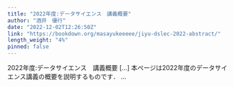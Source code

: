 ```yaml
---
title: "2022年度:データサイエンス　講義概要"
author: "酒井　優行"
date: "2022-12-02T12:26:50Z"
link: "https://bookdown.org/masayukeeeee/jiyu-dslec-2022-abstract/"
length_weight: "4%"
pinned: false
---
```


2022年度:データサイエンス　講義概要 [...] 本ページは2022年度のデータサイエンス講義の概要を説明するものです． ...

